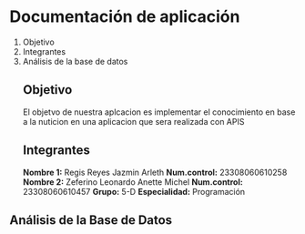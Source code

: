 # Documentación de aplicación
1. Objetivo
2. Integrantes
3. Análisis de la base de datos
   ## Objetivo
   El objetvo de nuestra aplcacion es implementar el conocimiento en base a la nuticion en una aplicacion que sera realizada con APIS
   ## Integrantes
   **Nombre 1:** Regis Reyes Jazmin Arleth
   **Num.control:** 23308060610258
   **Nombre 2:** Zeferino Leonardo Anette Michel
   **Num.control:** 23308060610457
   **Grupo:** 5-D
   **Especialidad:** Programación
## Análisis de la Base de Datos 
